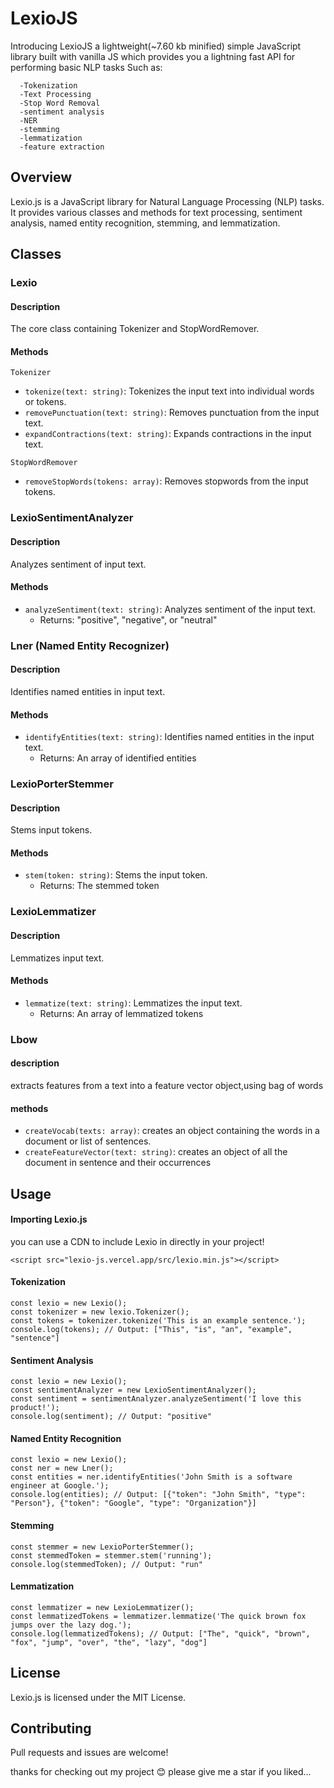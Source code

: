 # LexioJS
Introducing LexioJS a lightweight(~7.60 kb minified) simple JavaScript library built with vanilla JS which provides you a lightning fast API for performing basic NLP tasks Such as:
```
  -Tokenization
  -Text Processing 
  -Stop Word Removal
  -sentiment analysis 
  -NER
  -stemming
  -lemmatization
  -feature extraction
```
## Overview

Lexio.js is a JavaScript library for Natural Language Processing (NLP) tasks. It provides various classes and methods for text processing, sentiment analysis, named entity recognition, stemming, and lemmatization.


## Classes


### Lexio


#### Description

The core class containing Tokenizer and StopWordRemover.


#### Methods


`Tokenizer`


- `tokenize(text: string)`: Tokenizes the input text into individual words or tokens.
- `removePunctuation(text: string)`: Removes punctuation from the input text.
- `expandContractions(text: string)`: Expands contractions in the input text.


`StopWordRemover`


- `removeStopWords(tokens: array)`: Removes stopwords from the input tokens.


### LexioSentimentAnalyzer


#### Description

Analyzes sentiment of input text.


#### Methods


- `analyzeSentiment(text: string)`: Analyzes sentiment of the input text.
    - Returns: "positive", "negative", or "neutral"


### Lner (Named Entity Recognizer)


#### Description

Identifies named entities in input text.


#### Methods


- `identifyEntities(text: string)`: Identifies named entities in the input text.
    - Returns: An array of identified entities


### LexioPorterStemmer


#### Description

Stems input tokens.


#### Methods


- `stem(token: string)`: Stems the input token.
    - Returns: The stemmed token


### LexioLemmatizer


#### Description

Lemmatizes input text.


#### Methods


- `lemmatize(text: string)`: Lemmatizes the input text.
    - Returns: An array of lemmatized tokens

### Lbow

#### description 

extracts features from a text into a feature vector object,using bag of words

#### methods

- `createVocab(texts: array)`: creates an object containing the words in a document or list of sentences.
- `createFeatureVector(text: string)`: creates an object of all the document in sentence and their occurrences 

## Usage


#### Importing Lexio.js
you can use a CDN to include Lexio in directly in your project!
```
<script src="lexio-js.vercel.app/src/lexio.min.js"></script>
```


#### Tokenization

```
const lexio = new Lexio();
const tokenizer = new lexio.Tokenizer();
const tokens = tokenizer.tokenize('This is an example sentence.');
console.log(tokens); // Output: ["This", "is", "an", "example", "sentence"]
```


#### Sentiment Analysis

```
const lexio = new Lexio();
const sentimentAnalyzer = new LexioSentimentAnalyzer();
const sentiment = sentimentAnalyzer.analyzeSentiment('I love this product!');
console.log(sentiment); // Output: "positive"
```


#### Named Entity Recognition

```
const lexio = new Lexio();
const ner = new Lner();
const entities = ner.identifyEntities('John Smith is a software engineer at Google.');
console.log(entities); // Output: [{"token": "John Smith", "type": "Person"}, {"token": "Google", "type": "Organization"}]
```


#### Stemming

```
const stemmer = new LexioPorterStemmer();
const stemmedToken = stemmer.stem('running');
console.log(stemmedToken); // Output: "run"
```


#### Lemmatization

```
const lemmatizer = new LexioLemmatizer();
const lemmatizedTokens = lemmatizer.lemmatize('The quick brown fox jumps over the lazy dog.');
console.log(lemmatizedTokens); // Output: ["The", "quick", "brown", "fox", "jump", "over", "the", "lazy", "dog"]
```


## License

Lexio.js is licensed under the MIT License.


## Contributing


Pull requests and issues are welcome!

thanks for checking out my project 😊 
please give me a star if you liked...
